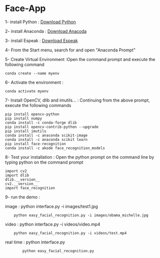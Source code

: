# Face-App

1- install Python : [Download Python](https://www.python.org/downloads/)

2- install Anaconda : [Download Anacoda](https://www.anaconda.com/) 

3- install Espeak : [Download Espeak](https://sourceforge.net/projects/espeak/) 

4- From the Start menu, search for and open "Anaconda Prompt"

5- Create Virtual Environment :Open the command prompt and execute the following command 


```
conda create --name myenv
```

6-  Activate the environment :


```
conda activate myenv
```
7- Install OpenCV, dlib and imutils... :
Continuing from the above prompt, execute the following commands



```
pip install opencv-python
pip install numpy
conda install -c conda-forge dlib
pip install opencv-contrib-python --upgrade
pip install imutils
conda install -c anaconda scikit-image
conda install -c anaconda scikit learn
pip install face-recognition
conda install -c akode face_recognition_models
```


8- Test your installation :
Open the python prompt on the command line by typing python on the command prompt



```
import cv2
import dlib
dlib.__version__
cv2.__version__
import face_recognition
```

9- run the demo :

image : python interface.py -i images/test1.jpg

        python easy_facial_recognition.py -i images/obama_michelle.jpg

video : python interface.py -i videos/video.mp4

        python easy_facial_recognition.py -i videos/test.mp4

real time : python interface.py

            python easy_facial_recognition.py






